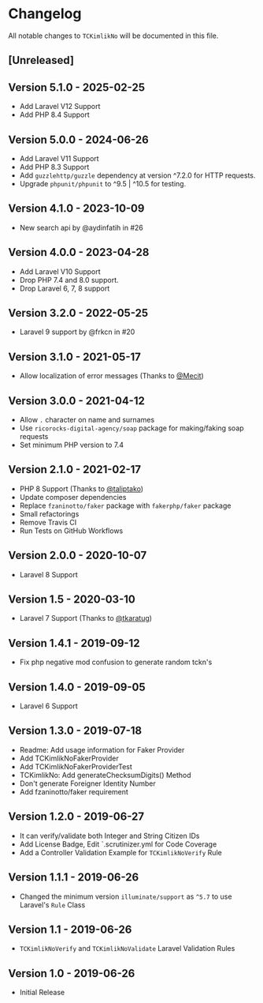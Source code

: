 # Changelog

All notable changes to `TCKimlikNo` will be documented in this file.

## [Unreleased]

## Version 5.1.0 - 2025-02-25
- Add Laravel V12 Support
- Add PHP 8.4 Support

## Version 5.0.0 - 2024-06-26
- Add Laravel V11 Support
- Add PHP 8.3 Support
- Add `guzzlehttp/guzzle` dependency at version ^7.2.0 for HTTP requests.
- Upgrade `phpunit/phpunit` to ^9.5 | ^10.5 for testing.

## Version 4.1.0 - 2023-10-09
- New search api by @aydinfatih in #26

## Version 4.0.0 - 2023-04-28
- Add Laravel V10 Support
- Drop PHP 7.4 and 8.0 support.
- Drop Laravel 6, 7, 8 support

## Version 3.2.0 - 2022-05-25
- Laravel 9 support by @frkcn in #20

## Version 3.1.0 - 2021-05-17
- Allow localization of error messages (Thanks to [@Mecit](https://github.com/Mecit))

## Version 3.0.0 - 2021-04-12
- Allow `.` character on name and surnames
- Use `ricorocks-digital-agency/soap` package for making/faking soap requests
- Set minimum PHP version to 7.4

## Version 2.1.0 - 2021-02-17

- PHP 8 Support (Thanks to [@taliptako](https://github.com/taliptako))
- Update composer dependencies
- Replace `fzaninotto/faker` package with `fakerphp/faker` package
- Small refactorings
- Remove Travis CI
- Run Tests on GitHub Workflows

## Version 2.0.0 - 2020-10-07

- Laravel 8 Support

## Version 1.5 - 2020-03-10

- Laravel 7 Support (Thanks to [@tkaratug](https://github.com/tkaratug))

## Version 1.4.1 - 2019-09-12

- Fix php negative mod confusion to generate random tckn's

## Version 1.4.0 - 2019-09-05

- Laravel 6 Support

## Version 1.3.0 - 2019-07-18

- Readme: Add usage information for Faker Provider
- Add TCKimlikNoFakerProvider
- Add TCKimlikNoFakerProviderTest
- TCKimlikNo: Add generateChecksumDigits() Method
- Don't generate Foreigner Identity Number
- Add fzaninotto/faker requirement

## Version 1.2.0 - 2019-06-27

- It can verify/validate both Integer and String Citizen IDs
- Add License Badge, Edit `.scrutinizer.yml for Code Coverage
- Add a Controller Validation Example for `TCKimlikNoVerify` Rule

## Version 1.1.1 - 2019-06-26

- Changed the minimum version `illuminate/support` as `^5.7` to use Laravel's `Rule` Class

## Version 1.1 - 2019-06-26

- `TCKimlikNoVerify` and `TCKimlikNoValidate` Laravel Validation Rules

## Version 1.0 - 2019-06-26

- Initial Release
